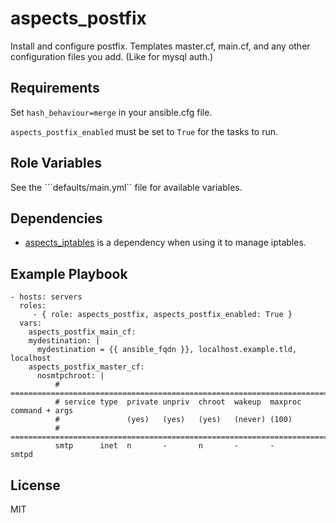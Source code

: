 aspects_postfix
=========

Install and configure postfix. Templates master.cf, main.cf, and any other configuration files you add. (Like for mysql auth.)

Requirements
------------

Set ```hash_behaviour=merge``` in your ansible.cfg file.

```aspects_postfix_enabled``` must be set to ```True``` for the tasks to run.

Role Variables
--------------

See the ```defaults/main.yml`` file for available variables. 

Dependencies
------------

* [aspects_iptables](https://github.com/LaneCommunityCollege/aspects_iptables) is a dependency when using it to manage iptables.

Example Playbook
----------------


    - hosts: servers
      roles:
         - { role: aspects_postfix, aspects_postfix_enabled: True }
      vars:
        aspects_postfix_main_cf:
        mydestination: |
          mydestination = {{ ansible_fqdn }}, localhost.example.tld, localhost
        aspects_postfix_master_cf:
          nosmtpchroot: |
              # ==========================================================================
              # service type  private unpriv  chroot  wakeup  maxproc command + args
              #               (yes)   (yes)   (yes)   (never) (100)
              # ==========================================================================
              smtp      inet  n       -       n       -       -       smtpd

License
-------

MIT
